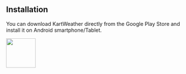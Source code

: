 ## Installation

You can download KartWeather directly from the Google Play Store and install it on Android smartphone/Tablet.

[<img src="https://play.google.com/intl/en_us/badges/static/images/badges/en_badge_web_generic.png" height="80">](https://play.google.com/store/apps/details?id=com.kartweather&pcampaignid=web_share)
